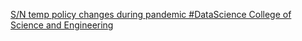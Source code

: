 [S/N temp policy changes during pandemic   #DataScience   College of Science and Engineering](https://qi.tc/qi/118411)